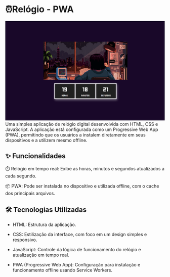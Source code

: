 # ⏰Relógio - PWA
![Imagem da aplicação finalizada](assets/imagem_aplicacao.png)
Uma simples aplicação de relógio digital desenvolvida com HTML, CSS e JavaScript. A aplicação está configurada como um Progressive Web App (PWA), permitindo que os usuários a instalem diretamente em seus dispositivos e a utilizem mesmo offline.

## ✨ Funcionalidades

⏱️ Relógio em tempo real: Exibe as horas, minutos e segundos atualizados a cada segundo.

📦 PWA: Pode ser instalada no dispositivo e utilizada offline, com o cache dos principais arquivos.

## 🛠️ Tecnologias Utilizadas

- HTML: Estrutura da aplicação.

- CSS: Estilização da interface, com foco em um design simples e responsivo.

- JavaScript: Controle da lógica de funcionamento do relógio e atualização em tempo real.

- PWA (Progressive Web App): Configuração para instalação e funcionamento offline usando Service Workers.